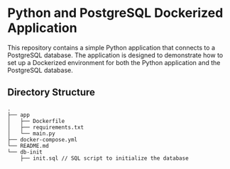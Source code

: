 # Python and PostgreSQL Dockerized Application

This repository contains a simple Python application that connects to a PostgreSQL database. The application is designed to demonstrate how to set up a Dockerized environment for both the Python application and the PostgreSQL database.

## Directory Structure

```
.
├── app
│   ├── Dockerfile
│   ├── requirements.txt
│   └── main.py
├── docker-compose.yml
└── README.md
└── db-init
    ├── init.sql // SQL script to initialize the database
```
